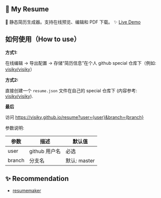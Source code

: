 ## 🧾 My Resume

📃 静态简历生成器。支持在线预览、编辑和 PDF 下载。 ✨ [Live Demo](https://visiky.github.io/resume)

## 如何使用（How to use）

**方式1:**

在线编辑 -> 导出配置 -> 存储“简历信息”在个人 github special 仓库下（例如: [visiky/visiky](https://github.com/visiky/visiky/blob/master/resume.json)）

**方式2:**

直接创建一个 `resume.json` 文件在自己的 special 仓库下 (内容参考: [visiky/visiky](https://github.com/visiky/visiky/blob/master/resume.json)). 

**最后**

访问 https://visiky.github.io/resume?user={user}&branch={branch}

参数说明:

|参数|描述|默认值|
|---|---|---|
| user | github 用户名 | 必选 |
| branch | 分支名 | 默认: master |

## ✨ Recommendation

- [resumemaker](https://www.resumemaker.online/es.php)
